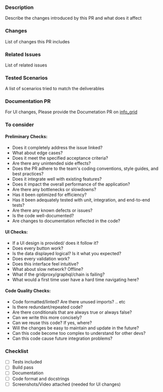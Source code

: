 ### Description

Describe the changes introduced by this PR and what does it affect

### Changes

List of changes this PR includes

### Related Issues

List of related issues


### Tested Scenarios

A list of scenarios tried to match the deliverables

### Documentation PR

For UI changes, Please provide the Documetation PR on [info_grid](https://github.com/threefoldtech/info_grid)

### To consider

#### Preliminary Checks:
- Does it completely address the issue linked?
- What about edge cases?
- Does it meet the specified acceptance criteria?
- Are there any unintended side effects?
- Does the PR adhere to the team's coding conventions, style guides, and best practices?
- Does it integrate well with existing features?
- Does it impact the overall performance of the application?
- Are there any bottlenecks or slowdowns?
- Has it been optimized for efficiency?
- Has it been adequately tested with unit, integration, and end-to-end tests?
- Are there any known defects or issues?
- Is the code well-documented?
- Are changes to documentation reflected in the code?

#### UI Checks:
- If a UI design is provided/ does it follow it?
- Does every button work?
- Is the data displayed logical? Is it what you expected?
- Does every validation work?
- Does this interface feel intuitive?
- What about slow network? Offline?
- What if the gridproxy/graphql/chain is failing?
- What would a first time user have a hard time navigating here?

#### Code Quality Checks:
- Code formatted/linted? Are there unused imports? .. etc
- Is there redundant/repeated code?
- Are there conditionals that are always true or always false?
- Can we write this more concisely?
- Can we reuse this code? If yes, where?
- Will the changes be easy to maintain and update in the future?
- Can this code become too complex to understand for other devs?
- Can this code cause future integration problems?




### Checklist

- [ ] Tests included 
- [ ] Build pass
- [ ] Documentation
- [ ] Code format and docstrings
- [ ] Screenshots/Video attached (needed for UI changes)
